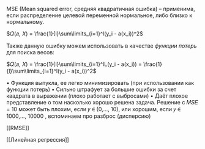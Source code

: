 MSE (Mean squared error, средняя квадратичная ошибка) – применима, если распределение целевой переменной нормальное, либо близко к нормальному.

$𝑄(𝑎, 𝑋) = \frac{1}{l}\sum\limits_{i=1}^l(y_i - a(x_i))^2$

Также данную ошибку можем использовать в качестве *функции потерь* для поиска весов:

$𝑄(𝑎, 𝑋) = \frac{1}{l}\sum\limits_{i=1}^lL(y_i - a(x_i)) = \frac{1}{l}\sum\limits_{i=1}^l(y_i - a(x_i))^2$

• Функция выпукла, ее легко минимизировать (при использовании как функции потерь)
• Сильно штрафует за большие ошибки за счет квадрата в выражении (плохо работает с выбросами)
• Даёт плохое представление о том насколько хорошо решена задача. Решение с 𝑀𝑆𝐸 = 10 может быть плохим, если 𝑦 ∈ (0,…, 10), или хорошим, если 𝑦 ∈ 1000,…, 10000 , вспоминаем про разброс (дисперсию)

[[RMSE]]

[[Линейная регрессия]]